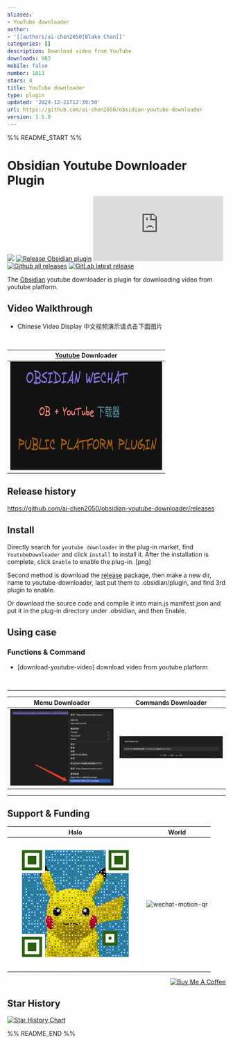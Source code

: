 ```yaml
---
aliases:
- YouTube downloader
author:
- '[[authors/ai-chen2050|Blake Chan]]'
categories: []
description: Download video from YouTube
downloads: 983
mobile: false
number: 1813
stars: 4
title: YouTube downloader
type: plugin
updated: '2024-12-21T12:39:50'
url: https://github.com/ai-chen2050/obsidian-youtube-downloader
version: 1.5.0
---
```


%% README_START %%

# Obsidian Youtube Downloader Plugin

[![](https://github.com/ai-chen2050/obsidian-youtube-downloader/actions/workflows/CI.yml/badge.svg)](https://github.com/ai-chen2050/obsidian-youtube-downloader/actions/workflows/CI.yml)
[![Release Obsidian plugin](https://github.com/ai-chen2050/obsidian-youtube-downloader/actions/workflows/release.yml/badge.svg)](https://github.com/ai-chen2050/obsidian-youtube-downloader/actions/workflows/release.yml)
[![GitHub license](https://badgen.net/github/license/Naereen/Strapdown.js)](https://github.com/ai-chen2050/obsidian-youtube-downloader/blob/master/LICENSE)
[![Github all releases](https://img.shields.io/github/downloads/ai-chen2050/obsidian-youtube-downloader/total.svg)](https://GitHub.com/ai-chen2050/obsidian-youtube-downloader/releases/)
[![GitLab latest release](https://badgen.net/github/release/ai-chen2050/obsidian-youtube-downloader/)](https://github.com/ai-chen2050/obsidian-youtube-downloader/releases)

The [Obsidian](https://obsidian.md/) youtube downloader is plugin for downloading video from youtube platform.


## Video Walkthrough

- Chinese Video Display 中文视频演示请点击下面图片
<br>

|    [Youtube](youtube.com) Downloader    |
|:-----------:|
| <a href="https://www.bilibili.com/video/BV1Ci4y1i7zB/?vd_source=cbd98265ee43631d3c19518d1b9db358"> <img src="https://raw.githubusercontent.com/ai-chen2050/obsidian-youtube-downloader/HEAD/public/obdisian-youtube.png" alt="Obsidian" width="350" height="250"> </a>  |


## Release history
https://github.com/ai-chen2050/obsidian-youtube-downloader/releases


## Install

Directly search for `youtube downloader` in the plug-in market, find `YoutubeDownloader` and click `install` to install it. After the installation is complete, click `Enable` to enable the plug-in. [png]

Second method is download the [release](https://github.com/ai-chen2050/obsidian-youtube-downloader/releases) package, then make a new dir, name to youtube-downloader, last put them to .obsidian/plugin, and find 3rd plugin to enable.

Or download the source code and compile it into main.js manifest.json and put it in the plug-in directory under .obsidian, and then Enable.

## Using case

### Functions & Command

- [download-youtube-video] download video from youtube platform

<br>

---

|    Memu Downloader    |    Commands Downloader   |
|:-----------:|:-----------:|
| ![Memu](https://raw.githubusercontent.com/ai-chen2050/obsidian-youtube-downloader/HEAD/public/memuYouDown.png) | ![Commands](https://raw.githubusercontent.com/ai-chen2050/obsidian-youtube-downloader/HEAD/public/cammamYouD.png)  |

---


## Support & Funding


| Halo | World |
|:-----------:|:-----------:|
|<img src="https://raw.githubusercontent.com/ai-chen2050/obsidian-youtube-downloader/HEAD/public/commutity.jpg" alt="wechat-motion-qr" width="300" height="300">|<img src="./public/wechat-motion-qr.png" alt="wechat-motion-qr" width="300" height="300">|


<div align="right">
<a href="https://www.buymeacoffee.com/blakechan" target="_blank"><img src="https://cdn.buymeacoffee.com/buttons/v2/default-violet.png" alt="Buy Me A Coffee" style="height: 45px !important;width: 140px !important;" ></a>
</div>



## Star History

[![Star History Chart](https://api.star-history.com/svg?repos=ai-chen2050/obsidian-youtube-downloader&type=Date)](https://star-history.com/#ai-chen2050/obsidian-youtube-downloader&Date)



%% README_END %%